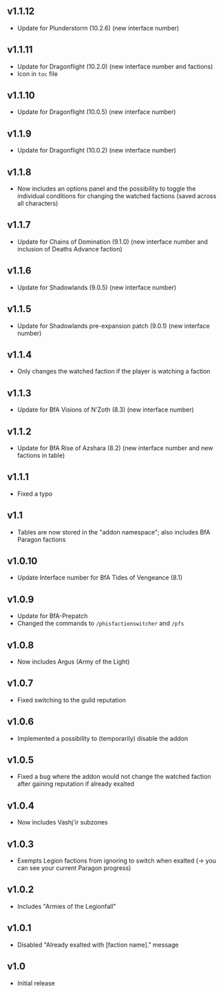 ## v1.1.12
- Update for Plunderstorm (10.2.6) (new interface number)

## v1.1.11
- Update for Dragonflight (10.2.0) (new interface number and factions)
- Icon in `toc` file

## v1.1.10
- Update for Dragonflight (10.0.5) (new interface number)

## v1.1.9
- Update for Dragonflight (10.0.2) (new interface number)

## v1.1.8
- Now includes an options panel and the possibility to toggle the individual conditions for changing the watched factions (saved across all characters)

## v1.1.7
- Update for Chains of Domination (9.1.0) (new interface number and inclusion of Deaths Advance faction)

## v1.1.6
- Update for Shadowlands (9.0.5) (new interface number)

## v1.1.5
- Update for Shadowlands pre-expansion patch (9.0.1) (new interface number)

## v1.1.4
- Only changes the watched faction if the player is watching a faction

## v1.1.3
- Update for BfA Visions of N'Zoth (8.3) (new interface number)

## v1.1.2
- Update for BfA Rise of Azshara (8.2) (new interface number and new factions in table)

## v1.1.1
- Fixed a typo

## v1.1
- Tables are now stored in the "addon namespace"; also includes BfA Paragon factions

## v1.0.10
- Update Interface number for BfA Tides of Vengeance (8.1)

## v1.0.9
- Update for BfA-Prepatch
- Changed the commands to `/phisfactionswitcher` and `/pfs`

## v1.0.8
- Now includes Argus (Army of the Light)

## v1.0.7
- Fixed switching to the guild reputation

## v1.0.6
- Implemented a possibility to (temporarily) disable the addon

## v1.0.5
- Fixed a bug where the addon would not change the watched faction after gaining reputation if already exalted

## v1.0.4
- Now includes Vashj'ir subzones

## v1.0.3
- Exempts Legion factions from ignoring to switch when exalted (-> you can see your current Paragon progress)

## v1.0.2
- Includes "Armies of the Legionfall"

## v1.0.1
- Disabled "Already exalted with [faction name]." message

## v1.0
- Initial release